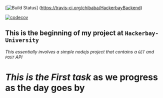 [![Build Status](https://travis-ci.org/chibaba/HackerbayBackend/.svg?branch=task3)]
(https://travis-ci.org/chibaba/HackerbayBackend)



[![codecov](https://codecov.io/gh/chibaba/HackerbayBackend/branch/task3/graph/badge.svg)](https://codecov.io/gh/chibaba/HackerbayBackend)


## This is the beginning of my project at `Hackerbay-University`
_This essentially involves a simple nodejs project that contains a `GET` and `POST` API_
# *This is the First task* as we progress as the day goes by